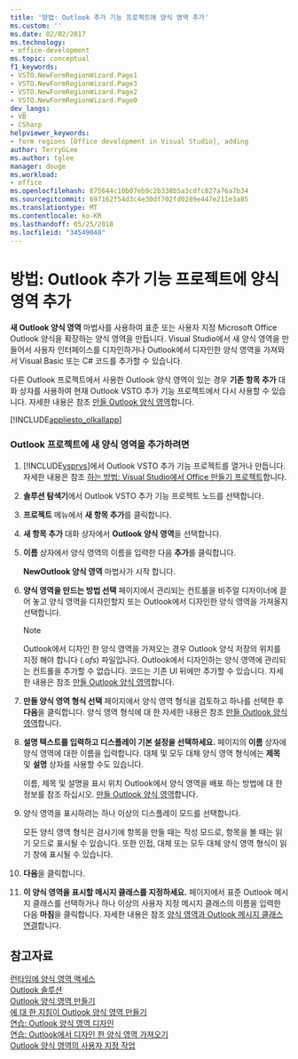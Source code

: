 ```yaml
---
title: '방법: Outlook 추가 기능 프로젝트에 양식 영역 추가'
ms.custom: ''
ms.date: 02/02/2017
ms.technology:
- office-development
ms.topic: conceptual
f1_keywords:
- VSTO.NewFormRegionWizard.Page1
- VSTO.NewFormRegionWizard.Page3
- VSTO.NewFormRegionWizard.Page2
- VSTO.NewFormRegionWizard.Page0
dev_langs:
- VB
- CSharp
helpviewer_keywords:
- form regions [Office development in Visual Studio], adding
author: TerryGLee
ms.author: tglee
manager: douge
ms.workload:
- office
ms.openlocfilehash: 875644c10b07eb9c2b338b5a3cdfc827a76a7b34
ms.sourcegitcommit: 697162f54d3c4e30df702fd0289e447e211e3a85
ms.translationtype: MT
ms.contentlocale: ko-KR
ms.lasthandoff: 05/25/2018
ms.locfileid: "34549040"
---
```

# <a name="how-to-add-a-form-region-to-an-outlook-add-in-project"></a>방법: Outlook 추가 기능 프로젝트에 양식 영역 추가
  **새 Outlook 양식 영역** 마법사를 사용하여 표준 또는 사용자 지정 Microsoft Office Outlook 양식을 확장하는 양식 영역을 만듭니다. Visual Studio에서 새 양식 영역을 만들어서 사용자 인터페이스를 디자인하거나 Outlook에서 디자인한 양식 영역을 가져와서 Visual Basic 또는 C# 코드를 추가할 수 있습니다.  
  
 다른 Outlook 프로젝트에서 사용한 Outlook 양식 영역이 있는 경우 **기존 항목 추가** 대화 상자를 사용하여 현재 Outlook VSTO 추가 기능 프로젝트에서 다시 사용할 수 있습니다. 자세한 내용은 참조 [만들 Outlook 양식 영역](../vsto/creating-outlook-form-regions.md)합니다.  
  
 [!INCLUDE[appliesto_olkallapp](../vsto/includes/appliesto-olkallapp-md.md)]  
  
### <a name="to-add-a-new-form-region-to-an-outlook-project"></a>Outlook 프로젝트에 새 양식 영역을 추가하려면  
  
1.  [!INCLUDE[vsprvs](../sharepoint/includes/vsprvs-md.md)]에서 Outlook VSTO 추가 기능 프로젝트를 열거나 만듭니다. 자세한 내용은 참조 [하는 방법: Visual Studio에서 Office 만들기 프로젝트](../vsto/how-to-create-office-projects-in-visual-studio.md)합니다.  
  
2.  **솔루션 탐색기**에서 Outlook VSTO 추가 기능 프로젝트 노드를 선택합니다.  
  
3.  **프로젝트** 메뉴에서 **새 항목 추가**를 클릭합니다.  
  
4.  **새 항목 추가** 대화 상자에서 **Outlook 양식 영역**을 선택합니다.  
  
5.  **이름** 상자에서 양식 영역의 이름을 입력한 다음 **추가**를 클릭합니다.  
  
     **NewOutlook 양식 영역** 마법사가 시작 합니다.  
  
6.  **양식 영역을 만드는 방법 선택** 페이지에서 관리되는 컨트롤을 비주얼 디자이너에 끌어 놓고 양식 영역을 디자인할지 또는 Outlook에서 디자인한 양식 영역을 가져올지 선택합니다.  
  
    > [!NOTE]  
    >  Outlook에서 디자인 한 양식 영역을 가져오는 경우 Outlook 양식 저장의 위치를 지정 해야 합니다 (*.ofs*) 파일입니다. Outlook에서 디자인하는 양식 영역에 관리되는 컨트롤을 추가할 수 없습니다. 코드는 기존 UI 뒤에만 추가할 수 있습니다. 자세한 내용은 참조 [만들 Outlook 양식 영역](../vsto/creating-outlook-form-regions.md)합니다.  
  
7.  **만들 양식 영역 형식 선택** 페이지에서 양식 영역 형식을 검토하고 하나를 선택한 후 **다음**을 클릭합니다. 양식 영역 형식에 대 한 자세한 내용은 참조 [만들 Outlook 양식 영역](../vsto/creating-outlook-form-regions.md)합니다.  
  
8.  **설명 텍스트를 입력하고 디스플레이 기본 설정을 선택하세요.** 페이지의 **이름** 상자에 양식 영역에 대한 이름을 입력합니다. 대체 및 모두 대체 양식 영역 형식에는 **제목** 및 **설명** 상자를 사용할 수도 있습니다.  
  
     이름, 제목 및 설명을 표시 위치 Outlook에서 양식 영역을 배포 하는 방법에 대 한 정보를 참조 하십시오. [만들 Outlook 양식 영역](../vsto/creating-outlook-form-regions.md)합니다.  
  
9. 양식 영역을 표시하려는 하나 이상의 디스플레이 모드를 선택합니다.  
  
     모든 양식 영역 형식은 검사기에 항목을 만들 때는 작성 모드로, 항목을 볼 때는 읽기 모드로 표시될 수 있습니다. 또한 인접, 대체 또는 모두 대체 양식 영역 형식이 읽기 창에 표시될 수 있습니다.  
  
10. **다음**을 클릭합니다.  
  
11. **이 양식 영역을 표시할 메시지 클래스를 지정하세요.** 페이지에서 표준 Outlook 메시지 클래스를 선택하거나 하나 이상의 사용자 지정 메시지 클래스의 이름을 입력한 다음 **마침**을 클릭합니다. 자세한 내용은 참조 [양식 영역과 Outlook 메시지 클래스 연결](../vsto/associating-a-form-region-with-an-outlook-message-class.md)합니다.  
  
## <a name="see-also"></a>참고자료  
 [런타임에 양식 영역 액세스](../vsto/accessing-a-form-region-at-run-time.md)   
 [Outlook 솔루션](../vsto/outlook-solutions.md)   
 [Outlook 양식 영역 만들기](../vsto/creating-outlook-form-regions.md)   
 [에 대 한 지침이 Outlook 양식 영역 만들기](../vsto/guidelines-for-creating-outlook-form-regions.md)   
 [연습: Outlook 양식 영역 디자인](../vsto/walkthrough-designing-an-outlook-form-region.md)   
 [연습: Outlook에서 디자인 한 양식 영역 가져오기](../vsto/walkthrough-importing-a-form-region-that-is-designed-in-outlook.md)   
 [Outlook 양식 영역의 사용자 지정 작업](../vsto/custom-actions-in-outlook-form-regions.md)  
  